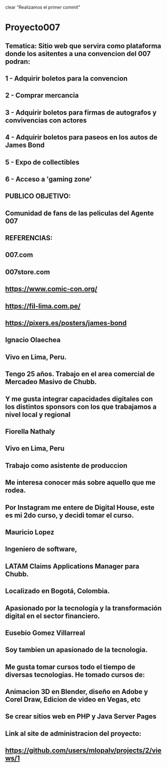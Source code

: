 clear
"Realizamos el primer commit"
# Proyecto007
## Tematica: Sitio web que servira como plataforma donde los asitentes a una convencion del 007 podran:
## 1 - Adquirir boletos para la convencion 
## 2 - Comprar mercancia
## 3 - Adquirir boletos para firmas de autografos y convivencias con actores
## 4 - Adquirir boletos para paseos en los autos de James Bond
## 5 - Expo de collectibles
## 6 - Acceso a 'gaming zone'

## PUBLICO OBJETIVO: 
## Comunidad de fans de las peliculas del Agente 007

## REFERENCIAS: 
## 007.com
## 007store.com
## https://www.comic-con.org/
## https://fil-lima.com.pe/
## https://pixers.es/posters/james-bond

## Ignacio Olaechea
## Vivo en Lima, Peru. 
## Tengo 25 años. Trabajo en el area comercial de Mercadeo Masivo de Chubb. 
## Y me gusta integrar capacidades digitales con los distintos sponsors con los que trabajamos a nivel local y regional

## Fiorella Nathaly
## Vivo en Lima, Peru
## Trabajo como asistente de produccion
## Me interesa conocer más sobre aquello que me rodea.
## Por Instagram me entere de Digital House, este es mi 2do curso, y decidi tomar el curso.

## Mauricio Lopez
## Ingeniero de software, 
## LATAM Claims Applications Manager para Chubb. 
## Localizado en Bogotá, Colombia. 
## Apasionado por la tecnología y la transformación digital en el sector financiero.

## Eusebio Gomez Villarreal
## Soy tambien un apasionado de la tecnologia.
## Me gusta tomar cursos todo el tiempo de diversas tecnologias. He tomado cursos de:
## Animacion 3D en Blender, diseño en Adobe y Corel Draw, Edicion de video en Vegas, etc
## Se crear sitios web en PHP y Java Server Pages 

## Link al site de administracion del proyecto:
## https://github.com/users/mlopalv/projects/2/views/1